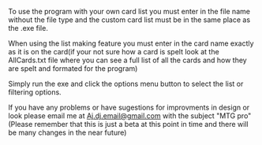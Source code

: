 To use the program with your own card list you must enter in the file name without the file type and the custom card list must be in the same place as the .exe file.

When using the list making feature you must enter in the card name exactly as it is on the card(if your not sure how a card is spelt look at the AllCards.txt file where you can see a full list of all the cards and how they are spelt and formated for the program)

Simply run the exe and click the options menu button to select the list or filtering options.

If you have any problems or have sugestions for improvments in design or look please email me at Aj.dj.email@gmail.com with the subject "MTG pro"
(Please remember that this is just a beta at this point in time and there will be many changes in the near future)
